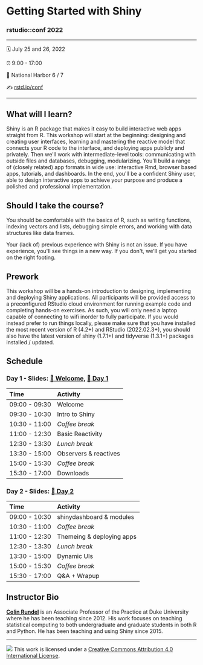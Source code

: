 Getting Started with Shiny
================

### rstudio::conf 2022

-----

🗓️ July 25 and 26, 2022  

⏰ 9:00 - 17:00  

🏨 National Harbor 6 / 7

✍️ [rstd.io/conf](http://rstd.io/conf)

-----

## What will I learn?

Shiny is an R package that makes it easy to build interactive web apps straight from R. This workshop will start at the beginning: designing and creating user interfaces, learning and mastering the reactive model that connects your R code to the interface, and deploying apps publicly and privately. Then we'll work with intermediate-level tools: communicating with outside files and databases, debugging, modularizing. You'll build a range of (closely related) app formats in wide use: interactive Rmd, browser based apps, tutorials, and dashboards. In the end, you'll be a confident Shiny user, able to design interactive apps to achieve your purpose and produce a polished and professional implementation.

## Should I take the course?

You should be comfortable with the basics of R, such as writing functions, indexing vectors and lists, debugging simple errors, and working with data structures like data frames.

Your (lack of) previous experience with Shiny is not an issue. If you have experience, you'll see things in a new way. If you don't, we'll get you started on the right footing.

## Prework

This workshop will be a hands-on introduction to designing, implementing and deploying Shiny applications. All participants will be provided access to a preconfigured RStudio cloud environment for running example code and completing hands-on exercises. As such, you will only need a laptop capable of connecting to wifi inorder to fully participate. If you would instead prefer to run things locally, please make sure that you have installed the most recent version of R (4.2+) and RStudio (2022.02.3+), you should also have the latest version of shiny (1.7.1+) and tidyverse (1.3.1+) packages installed / updated.

## Schedule

### Day 1 - Slides: [📓 Welcome](https://rstudio-conf-2022.github.io/get-started-shiny/slides/01-Welcome.html), [📓 Day 1](https://rstudio-conf-2022.github.io/get-started-shiny/slides/02-Day_1.html)

| Time          | Activity         |
| :------------ | :--------------- |
| 09:00 - 09:30 | Welcome          |
| 09:30 - 10:30 | Intro to Shiny   |
| 10:30 - 11:00 | *Coffee break*   |
| 11:00 - 12:30 | Basic Reactivity |
| 12:30 - 13:30 | *Lunch break*    |
| 13:30 - 15:00 | Observers & reactives |
| 15:00 - 15:30 | *Coffee break*   |
| 15:30 - 17:00 | Downloads        |

### Day 2 - Slides: [📓 Day 2](https://rstudio-conf-2022.github.io/get-started-shiny/slides/03-Day_2.html)

| Time          | Activity         |
| :------------ | :--------------- |
| 09:00 - 10:30 | shinydashboard & modules |
| 10:30 - 11:00 | *Coffee break*   |
| 11:00 - 12:30 | Themeing & deploying apps |
| 12:30 - 13:30 | *Lunch break*    |
| 13:30 - 15:00 | Dynamic UIs      |
| 15:00 - 15:30 | *Coffee break*   |
| 15:30 - 17:00 | Q&A + Wrapup     |

## Instructor Bio

[**Colin Rundel**](https://rundel.github.io) is an Associate Professor of the Practice at Duke University where he has been teaching since 2012. His work focuses on teaching statistical computing to both undergraduate and graduate students in both R and Python. He has been teaching and using Shiny since 2015.

-----

![](https://i.creativecommons.org/l/by/4.0/88x31.png) This work is
licensed under a [Creative Commons Attribution 4.0 International
License](https://creativecommons.org/licenses/by/4.0/).

